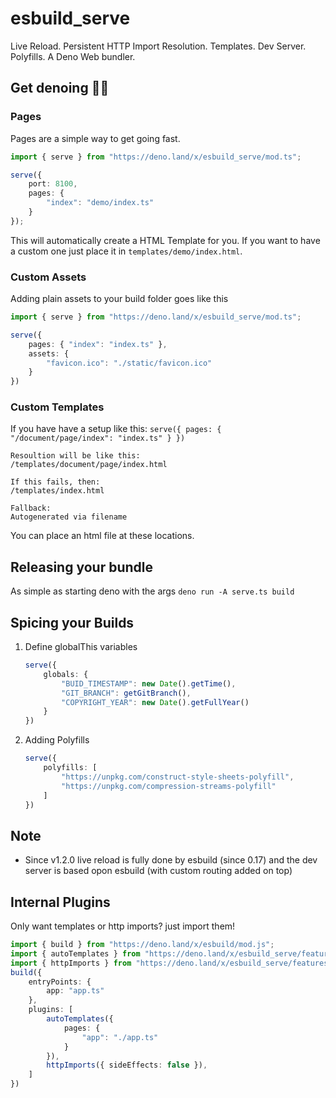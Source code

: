 # esbuild_serve

Live Reload. Persistent HTTP Import Resolution. Templates. Dev Server. Polyfills. A Deno Web bundler.

## Get denoing 🦕🔨

### Pages

Pages are a simple way to get going fast.

```ts
import { serve } from "https://deno.land/x/esbuild_serve/mod.ts";

serve({
    port: 8100,
    pages: {
        "index": "demo/index.ts"
    }
});
```
This will automatically create a HTML Template for you. If you want to have a custom one just place it in `templates/demo/index.html`.

### Custom Assets

Adding plain assets to your build folder goes like this

```ts
import { serve } from "https://deno.land/x/esbuild_serve/mod.ts";

serve({
    pages: { "index": "index.ts" },
    assets: {
        "favicon.ico": "./static/favicon.ico"
    }
})
```

### Custom Templates

If you have have a setup like this: `serve({ pages: { "/document/page/index": "index.ts" } })`

```
Resoultion will be like this:
/templates/document/page/index.html

If this fails, then:
/templates/index.html

Fallback:
Autogenerated via filename
```

You can place an html file at these locations.

## Releasing your bundle

As simple as starting deno with the args `deno run -A serve.ts build`

## Spicing your Builds

1. Define globalThis variables

    ```ts
    serve({
        globals: {
            "BUID_TIMESTAMP": new Date().getTime(),
            "GIT_BRANCH": getGitBranch(),
            "COPYRIGHT_YEAR": new Date().getFullYear()
        }
    })
    ```

2. Adding Polyfills

    ```ts
    serve({
        polyfills: [
            "https://unpkg.com/construct-style-sheets-polyfill",
            "https://unpkg.com/compression-streams-polyfill"
        ]
    })
    ```

## Note

- Since v1.2.0 live reload is fully done by esbuild (since 0.17) and the dev server is based opon esbuild (with custom routing added on top)

## Internal Plugins

Only want templates or http imports? just import them!

```ts
import { build } from "https://deno.land/x/esbuild/mod.js";
import { autoTemplates } from "https://deno.land/x/esbuild_serve/features/templates.ts";
import { httpImports } from "https://deno.land/x/esbuild_serve/features/httpImports.ts";
build({
    entryPoints: {
        app: "app.ts"
    },
    plugins: [
        autoTemplates({
            pages: {
                "app": "./app.ts"
            }
        }),
        httpImports({ sideEffects: false }),
    ]
})
```
